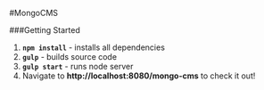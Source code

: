 #MongoCMS

###Getting Started
1. __`npm install`__ - installs all dependencies
2. __`gulp`__ - builds source code
3. __`gulp start`__ - runs node server
4. Navigate to __http://localhost:8080/mongo-cms__ to check it out!
